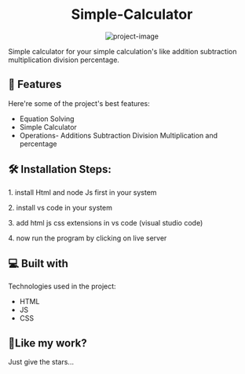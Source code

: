 <h1 align="center" id="title">Simple-Calculator</h1>

<p align="center"><img src="https://socialify.git.ci/Manish-Yadav77/Simple-Calculator/image?language=1&amp;owner=1&amp;name=1&amp;stargazers=1&amp;theme=Light" alt="project-image"></p>

<p id="description">Simple calculator for your simple calculation's like addition subtraction multiplication division percentage.</p>
   
<h2>🧐 Features</h2>

Here're some of the project's best features:

*   Equation Solving
*   Simple Calculator
*   Operations- Additions Subtraction Division Multiplication and percentage

<h2>🛠️ Installation Steps:</h2>

<p>1. install Html and node Js first in your system</p>

<p>2. install vs code in your system</p>

<p>3. add html js css extensions in vs code (visual studio code)</p>

<p>4. now run the program by clicking on live server</p>

  
  
<h2>💻 Built with</h2>

Technologies used in the project:

*   HTML
*   JS
*   CSS

<h2>💖Like my work?</h2>

Just give the stars...
